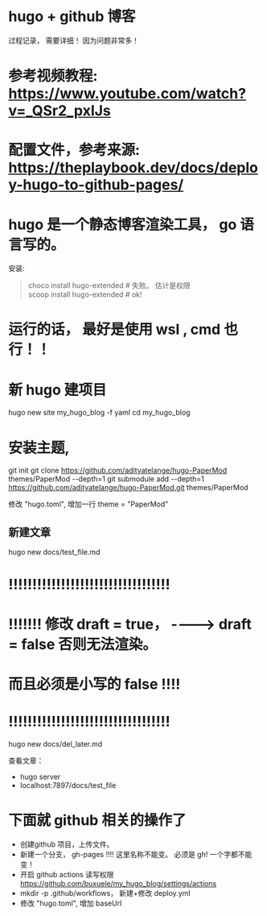 # hugo + github 博客

过程记录， 需要详细！ 因为问题非常多！


# 参考视频教程:          https://www.youtube.com/watch?v=_QSr2_pxIJs
# 配置文件，参考来源:     https://theplaybook.dev/docs/deploy-hugo-to-github-pages/


# hugo 是一个静态博客渲染工具， go 语言写的。
安装: 
> choco install hugo-extended  # 失败。 估计是权限  
> scoop install hugo-extended  # ok!
# 运行的话， 最好是使用 wsl , cmd 也行！！


# 新 hugo 建项目
hugo new site my_hugo_blog -f yaml
cd my_hugo_blog


# 安装主题, 
git init
git clone https://github.com/adityatelange/hugo-PaperMod themes/PaperMod --depth=1
git submodule add --depth=1 https://github.com/adityatelange/hugo-PaperMod.git themes/PaperMod

修改 "hugo.toml",  增加一行
theme = "PaperMod"


## 新建文章
hugo new docs/test_file.md
# !!!!!!!!!!!!!!!!!!!!!!!!!!!!!!!!!!
# !!!!!!!  修改 draft = true， ----> draft = false 否则无法渲染。
#  而且必须是小写的 false !!!!
# !!!!!!!!!!!!!!!!!!!!!!!!!!!!!!!!!!

hugo new docs/del_later.md

查看文章：    
- hugo server
- localhost:7897/docs/test_file


# 下面就 github 相关的操作了
- 创建github 项目，上传文件。
- 新建一个分支， gh-pages !!!! 这里名称不能变。 必须是 gh! 一个字都不能变！
- 开启 github actions 读写权限 https://github.com/buxuele/my_hugo_blog/settings/actions
- mkdir -p .github/workflows， 新建+修改 deploy.yml
- 修改 "hugo.toml",  增加 baseUrl 
